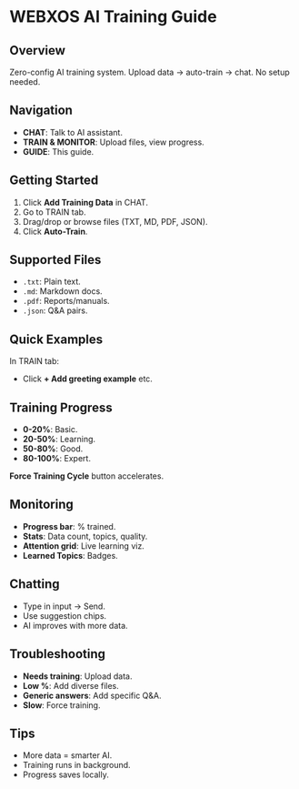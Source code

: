 # WEBXOS AI Training Guide

## Overview
Zero-config AI training system. Upload data → auto-train → chat. No setup needed.

## Navigation
- **CHAT**: Talk to AI assistant.
- **TRAIN & MONITOR**: Upload files, view progress.
- **GUIDE**: This guide.

## Getting Started
1. Click **Add Training Data** in CHAT.
2. Go to TRAIN tab.
3. Drag/drop or browse files (TXT, MD, PDF, JSON).
4. Click **Auto-Train**.

## Supported Files
- `.txt`: Plain text.
- `.md`: Markdown docs.
- `.pdf`: Reports/manuals.
- `.json`: Q&A pairs.

## Quick Examples
In TRAIN tab:
- Click **+ Add greeting example** etc.

## Training Progress
- **0-20%**: Basic.
- **20-50%**: Learning.
- **50-80%**: Good.
- **80-100%**: Expert.

**Force Training Cycle** button accelerates.

## Monitoring
- **Progress bar**: % trained.
- **Stats**: Data count, topics, quality.
- **Attention grid**: Live learning viz.
- **Learned Topics**: Badges.

## Chatting
- Type in input → Send.
- Use suggestion chips.
- AI improves with more data.

## Troubleshooting
- **Needs training**: Upload data.
- **Low %**: Add diverse files.
- **Generic answers**: Add specific Q&A.
- **Slow**: Force training.

## Tips
- More data = smarter AI.
- Training runs in background.
- Progress saves locally.
